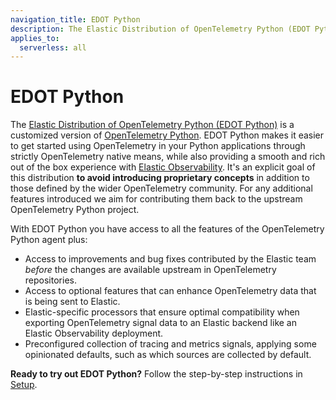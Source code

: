 ```yaml
---
navigation_title: EDOT Python
description: The Elastic Distribution of OpenTelemetry Python (EDOT Python) is a customized version of OpenTelemetry Python.
applies_to:
  serverless: all
---
```


# EDOT Python

The [Elastic Distribution of OpenTelemetry Python (EDOT Python)](https://github.com/elastic/elastic-otel-python) is a customized version of [OpenTelemetry Python](https://opentelemetry.io/docs/languages/python).
EDOT Python makes it easier to get started using OpenTelemetry in your Python applications through strictly OpenTelemetry native means, while also providing a smooth and rich out of the box experience with [Elastic Observability](https://www.elastic.co/observability). It's an explicit goal of this distribution **to avoid introducing proprietary concepts** in addition to those defined by the wider OpenTelemetry community. For any additional features introduced we aim for contributing them back to the upstream OpenTelemetry Python project.

With EDOT Python you have access to all the features of the OpenTelemetry Python agent plus:

* Access to improvements and bug fixes contributed by the Elastic team _before_ the changes are available upstream in OpenTelemetry repositories.
* Access to optional features that can enhance OpenTelemetry data that is being sent to Elastic.
* Elastic-specific processors that ensure optimal compatibility when exporting OpenTelemetry signal data to an Elastic backend like an Elastic Observability deployment.
* Preconfigured collection of tracing and metrics signals, applying some opinionated defaults, such as which sources are collected by default.

**Ready to try out EDOT Python?** Follow the step-by-step instructions in [Setup](./setup/index).
